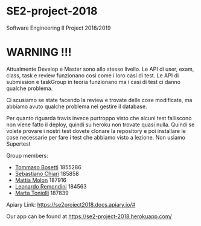 # SE2-project-2018
Software Engineering II Project 2018/2019

# WARNING !!!
Attualmente Develop e Master sono allo stesso livello.
Le API di user, exam, class, task e review funzionano così come i loro casi di test.
Le API di submission e taskGroup in teoria funzionano ma i casi di test ci danno qualche problema.

Ci scusiamo se state facendo la review e trovate delle cose modificate, ma abbiamo avuto qualche problema nel gestire il database.

Per quanto riguarda travis invece purtroppo visto che alcuni test falliscono non viene fatto il deploy, quindi su heroku non trovate quasi nulla. Quindi se volete provare i nostri test dovete clonare la repository e poi installare le cose necessarie per fare i test che abbiamo visto a lezione. Non usiamo Supertest

Group members:

* [Tommaso Bosetti](https://github.com/tommasobosetti) 1855286
* [Sebastiano Chiari](https://github.com/sebastianochiari) 185858
* [Mattia Molon](https://github.com/MattiaMolon) 187916
* [Leonardo Remondini](https://github.com/leonardoremondini) 184563
* [Marta Toniolli](https://github.com/toniollimarta) 187839

Apiary Link: https://se2project2018.docs.apiary.io/#

Our app can be found at https://se2-project-2018.herokuapp.com/
